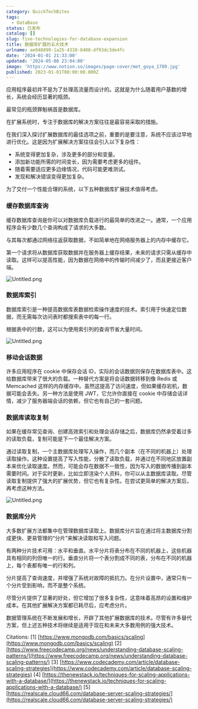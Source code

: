 ```yaml
---
category: QuickTechBites
tags:
  - DataBase
status: 已发布
catalog: []
slug: five-technologies-for-database-expansion
title: 数据库扩展的五大技术
urlname: ae048899-1a25-4338-8408-df93dc3de4fc
date: '2024-01-01 21:33:00'
updated: '2024-05-08 23:04:00'
image: 'https://www.notion.so/images/page-cover/met_goya_1789.jpg'
published: 2023-01-01T08:00:00.000Z
---
```


应用程序最初并不是为了处理高流量而设计的。这就是为什么随着用户基数的增长，系统会经历显著的瓶颈。


最常见的瓶颈罪魁祸首是数据库。


在扩展系统时，专注于数据库的解决方案往往是最容易采取的措施。


在我们深入探讨扩展数据库的最佳选项之前，重要的是要注意，系统不应该过早地进行优化。这是因为扩展解决方案往往会引入以下复杂性：

- 系统变得更加复杂，涉及更多的部分和变量。
- 添加新功能所需的时间变长，因为需要考虑更多的组件。
- 随着需要适应更多边缘情况，代码可能更难测试。
- 发现和解决错误变得更加复杂。

为了交付一个性能合理的系统，以下五种数据库扩展技术值得考虑。


### **缓存数据库查询**


缓存数据库查询是你可以对数据库负载进行的最简单的改进之一。通常，一个应用程序会有少数几个查询构成了请求的大多数。


与其每次都通过网络往返获取数据，不如简单地在网络服务器上的内存中缓存它。


第一个请求将从数据库获取数据并在服务器上缓存结果，未来的请求只需从缓存中读取。这样可以提高性能，因为数据在网络中的传输时间减少了，而且更接近客户端。


![Untitled.png](https://prod-files-secure.s3.us-west-2.amazonaws.com/5d24fe63-e567-4804-86f9-9fdc62e13082/90ccd300-8cb4-4392-a93f-76f7d0b7f352/Untitled.png?X-Amz-Algorithm=AWS4-HMAC-SHA256&X-Amz-Content-Sha256=UNSIGNED-PAYLOAD&X-Amz-Credential=ASIAZI2LB466YSWG2ABC%2F20250204%2Fus-west-2%2Fs3%2Faws4_request&X-Amz-Date=20250204T053652Z&X-Amz-Expires=3600&X-Amz-Security-Token=IQoJb3JpZ2luX2VjEA0aCXVzLXdlc3QtMiJHMEUCIQC3ZEab6eVgGaxo%2Bh0hjifFLFMKwN1oJmfuNbH4sSEDpwIgUgWApQwxt%2FMCSVWYn2NjgEC8lIgTkU9fvkJxKlMIVhwq%2FwMIJhAAGgw2Mzc0MjMxODM4MDUiDDEAKKbBO7OuJp7BIyrcA%2FIZ%2FMQN5wif36B1B7oVmNnyEsq2f5d7pYOLXNmqAVkrsHh87y%2BiSHywKNko7ibYet%2FWqcUspEzvfybx5Y%2BRDXFOVUq5q%2FDMgJgA%2FZ7BVq1Ya%2F9%2BVK4CjomInF81tGif57yJ0CGjhXLCITsX4CLEdiubIYqoiF%2FwoWHY2EqijC0HXiMFh4zS%2F8OObnpMQkRlyNnSIoOZ0dCvrAZdLlmVWnRQMQY0%2FkRdAEuBXxf%2BmLIUI3fnBjQsJfvEDTQRhUrvz1OqCEvLMCnCTMHq0FihksqO6zvoyLEyePC%2Bx530aD9vpys%2FrZ1Klr7OC2XfnjsAQElgDEXo3gvRo3TIf1mhEKVfmcJ3sCAf7ZBNf3ubmAjAhJdTuLHJ7%2FW7xqnajKsXOzC4irmD%2FL%2BEho6quTCIuE%2FYjx84e3pjdPLDiDCMU4DNYQvnguR3Gj1EYpaouXTDKJfU6DOkUsQdluNhfdq6RT4TlL6dCNDCiqDxMAZIDoQQvtsuNex8Qb0MZ5bQggEHBqNOiAJVNCmg4Xnyf2UaAw9W2W2t6yC%2BFvi6fHETDDKAdJq90dcB72mfkGpUzAV9CKBGdPhEX2EmY%2BuUn1pAv4hiBg4lLwC9xUPDbXjHv4CWf8qyAm4CQ1XivnIeMJq%2Fhr0GOqUBYa7XoS8%2FaSDe4zgKzh6IJDJs8vHSC6HggkNvp352UbK%2Ft61EhCQ8DKNlv3LpBYbWbpUCJxnLfMkBR3KRwW5Ai5pWybieDd8JSi8sI4kotmN6U%2BiBUqcbixn9qg1hY4V35F361AZ1Q4DKsvrGagc36sv8%2Ba53rD0hN5c%2BTTCxgEO3LPS5OSEY8Sdqdo%2BSQTiCfN7tN0yCUSPbpvDU55fq2CF5lMNl&X-Amz-Signature=807bfb7e446f28e5526a1b8e8086b56106f08583fa40928a4f2cc7d4229af2fa&X-Amz-SignedHeaders=host&x-id=GetObject)


### **数据库索引**


数据库索引是一种提高数据库表数据检索操作速度的技术。索引用于快速定位数据，而无需每次访问表时都搜索表中的每一行。


根据表中的行数，这可以为使用索引列的查询节省大量时间。


![Untitled.png](https://prod-files-secure.s3.us-west-2.amazonaws.com/5d24fe63-e567-4804-86f9-9fdc62e13082/d4109739-24f9-4adf-abd6-8eec0d12f3c8/Untitled.png?X-Amz-Algorithm=AWS4-HMAC-SHA256&X-Amz-Content-Sha256=UNSIGNED-PAYLOAD&X-Amz-Credential=ASIAZI2LB466YSWG2ABC%2F20250204%2Fus-west-2%2Fs3%2Faws4_request&X-Amz-Date=20250204T053652Z&X-Amz-Expires=3600&X-Amz-Security-Token=IQoJb3JpZ2luX2VjEA0aCXVzLXdlc3QtMiJHMEUCIQC3ZEab6eVgGaxo%2Bh0hjifFLFMKwN1oJmfuNbH4sSEDpwIgUgWApQwxt%2FMCSVWYn2NjgEC8lIgTkU9fvkJxKlMIVhwq%2FwMIJhAAGgw2Mzc0MjMxODM4MDUiDDEAKKbBO7OuJp7BIyrcA%2FIZ%2FMQN5wif36B1B7oVmNnyEsq2f5d7pYOLXNmqAVkrsHh87y%2BiSHywKNko7ibYet%2FWqcUspEzvfybx5Y%2BRDXFOVUq5q%2FDMgJgA%2FZ7BVq1Ya%2F9%2BVK4CjomInF81tGif57yJ0CGjhXLCITsX4CLEdiubIYqoiF%2FwoWHY2EqijC0HXiMFh4zS%2F8OObnpMQkRlyNnSIoOZ0dCvrAZdLlmVWnRQMQY0%2FkRdAEuBXxf%2BmLIUI3fnBjQsJfvEDTQRhUrvz1OqCEvLMCnCTMHq0FihksqO6zvoyLEyePC%2Bx530aD9vpys%2FrZ1Klr7OC2XfnjsAQElgDEXo3gvRo3TIf1mhEKVfmcJ3sCAf7ZBNf3ubmAjAhJdTuLHJ7%2FW7xqnajKsXOzC4irmD%2FL%2BEho6quTCIuE%2FYjx84e3pjdPLDiDCMU4DNYQvnguR3Gj1EYpaouXTDKJfU6DOkUsQdluNhfdq6RT4TlL6dCNDCiqDxMAZIDoQQvtsuNex8Qb0MZ5bQggEHBqNOiAJVNCmg4Xnyf2UaAw9W2W2t6yC%2BFvi6fHETDDKAdJq90dcB72mfkGpUzAV9CKBGdPhEX2EmY%2BuUn1pAv4hiBg4lLwC9xUPDbXjHv4CWf8qyAm4CQ1XivnIeMJq%2Fhr0GOqUBYa7XoS8%2FaSDe4zgKzh6IJDJs8vHSC6HggkNvp352UbK%2Ft61EhCQ8DKNlv3LpBYbWbpUCJxnLfMkBR3KRwW5Ai5pWybieDd8JSi8sI4kotmN6U%2BiBUqcbixn9qg1hY4V35F361AZ1Q4DKsvrGagc36sv8%2Ba53rD0hN5c%2BTTCxgEO3LPS5OSEY8Sdqdo%2BSQTiCfN7tN0yCUSPbpvDU55fq2CF5lMNl&X-Amz-Signature=f67e2e73661050d4c47932b24c299ac4fcf7884fd7017f37b70c694072c5a18a&X-Amz-SignedHeaders=host&x-id=GetObject)


### **移动会话数据**


许多应用程序在 cookie 中保存会话 ID，实际的会话数据则保存在数据库表中。这给数据库带来了很大的负载。一种替代方案是将会话数据转移到像 Redis 或 Memcached 这样的内存缓存中。虽然这提高了访问速度，但如果缓存宕机，数据可能会丢失。另一种方法是使用 JWT，它允许你直接在 cookie 中存储会话详情，减少了服务器端会话的依赖，但它也有自己的一套问题。


### **数据库读取复制**


如果在缓存常见查询、创建高效索引和处理会话存储之后，数据库仍然承受着过多的读取负载，复制可能是下一个最佳解决方案。


通过读取复制，一个主数据库处理写入操作，而几个副本（在不同的机器上）处理读取操作。这种设置提高了写入性能，分散了读取负载，并通过在不同地区放置副本来优化读取速度。然而，可能会存在数据不一致性，因为写入的数据传播到副本需要时间。对于实时更新，比如立即渲染个人资料，你可以从主数据库读取。尽管读取复制提供了强大的扩展优势，但它也有复杂性。在尝试更简单的解决方案后，再考虑这种方法。


![Untitled.png](https://prod-files-secure.s3.us-west-2.amazonaws.com/5d24fe63-e567-4804-86f9-9fdc62e13082/24928cbe-8502-42c3-8c51-57b72171cc67/Untitled.png?X-Amz-Algorithm=AWS4-HMAC-SHA256&X-Amz-Content-Sha256=UNSIGNED-PAYLOAD&X-Amz-Credential=ASIAZI2LB466YSWG2ABC%2F20250204%2Fus-west-2%2Fs3%2Faws4_request&X-Amz-Date=20250204T053652Z&X-Amz-Expires=3600&X-Amz-Security-Token=IQoJb3JpZ2luX2VjEA0aCXVzLXdlc3QtMiJHMEUCIQC3ZEab6eVgGaxo%2Bh0hjifFLFMKwN1oJmfuNbH4sSEDpwIgUgWApQwxt%2FMCSVWYn2NjgEC8lIgTkU9fvkJxKlMIVhwq%2FwMIJhAAGgw2Mzc0MjMxODM4MDUiDDEAKKbBO7OuJp7BIyrcA%2FIZ%2FMQN5wif36B1B7oVmNnyEsq2f5d7pYOLXNmqAVkrsHh87y%2BiSHywKNko7ibYet%2FWqcUspEzvfybx5Y%2BRDXFOVUq5q%2FDMgJgA%2FZ7BVq1Ya%2F9%2BVK4CjomInF81tGif57yJ0CGjhXLCITsX4CLEdiubIYqoiF%2FwoWHY2EqijC0HXiMFh4zS%2F8OObnpMQkRlyNnSIoOZ0dCvrAZdLlmVWnRQMQY0%2FkRdAEuBXxf%2BmLIUI3fnBjQsJfvEDTQRhUrvz1OqCEvLMCnCTMHq0FihksqO6zvoyLEyePC%2Bx530aD9vpys%2FrZ1Klr7OC2XfnjsAQElgDEXo3gvRo3TIf1mhEKVfmcJ3sCAf7ZBNf3ubmAjAhJdTuLHJ7%2FW7xqnajKsXOzC4irmD%2FL%2BEho6quTCIuE%2FYjx84e3pjdPLDiDCMU4DNYQvnguR3Gj1EYpaouXTDKJfU6DOkUsQdluNhfdq6RT4TlL6dCNDCiqDxMAZIDoQQvtsuNex8Qb0MZ5bQggEHBqNOiAJVNCmg4Xnyf2UaAw9W2W2t6yC%2BFvi6fHETDDKAdJq90dcB72mfkGpUzAV9CKBGdPhEX2EmY%2BuUn1pAv4hiBg4lLwC9xUPDbXjHv4CWf8qyAm4CQ1XivnIeMJq%2Fhr0GOqUBYa7XoS8%2FaSDe4zgKzh6IJDJs8vHSC6HggkNvp352UbK%2Ft61EhCQ8DKNlv3LpBYbWbpUCJxnLfMkBR3KRwW5Ai5pWybieDd8JSi8sI4kotmN6U%2BiBUqcbixn9qg1hY4V35F361AZ1Q4DKsvrGagc36sv8%2Ba53rD0hN5c%2BTTCxgEO3LPS5OSEY8Sdqdo%2BSQTiCfN7tN0yCUSPbpvDU55fq2CF5lMNl&X-Amz-Signature=3412ec2a039e1d220a49c64ea9b3c8755fa3bddc0679b6224896c35c4b5fd839&X-Amz-SignedHeaders=host&x-id=GetObject)


### **数据库分片**


大多数扩展方法都集中在管理数据库读取上。数据库分片旨在通过将主数据库分割成更快、更易管理的“分片”来解决读取和写入问题。


有两种分片技术可用：水平和垂直。水平分片将表分布在不同的机器上，这些机器具有相同的列但唯一的行。垂直分片将一个表分割成不同的表，分布在不同的机器上，每个表都有唯一的行和列。


分片提高了查询速度，并增强了系统对故障的抵抗力。在分片设置中，通常只有一个分片受到影响，而不是整个系统。


尽管分片提供了显著的好处，但它增加了很多复杂性，这意味着高昂的设置和维护成本。在其他扩展解决方案都已耗尽后，应考虑分片。


数据管理系统在不断发展和增长，开辟了其他扩展数据库的技术。尽管有许多替代方案，但上述五种技术将继续是适用于现在和未来大多数用例的强大技术。


Citations:
[1] [https://www.mongodb.com/basics/scaling](https://www.mongodb.com/basics/scaling)
[2] [https://www.freecodecamp.org/news/understanding-database-scaling-patterns/](https://www.freecodecamp.org/news/understanding-database-scaling-patterns/)
[3] [https://www.codecademy.com/article/database-scaling-strategies](https://www.codecademy.com/article/database-scaling-strategies)
[4] [https://thenewstack.io/techniques-for-scaling-applications-with-a-database/](https://thenewstack.io/techniques-for-scaling-applications-with-a-database/)
[5] [https://realscale.cloud66.com/database-server-scaling-strategies/](https://realscale.cloud66.com/database-server-scaling-strategies/)

